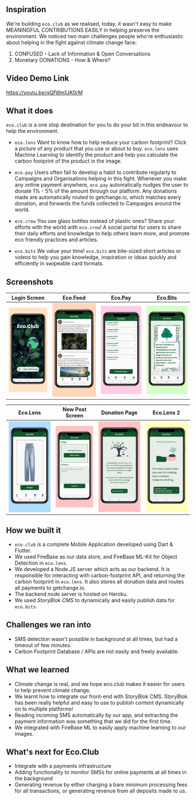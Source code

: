 ## Inspiration
We're building `eco.club` as we realised, today, it wasn't easy to make MEANINGFUL CONTRIBUTIONS EASILY in helping preserve the environment.
We noticed two main challenges people who're enthusiastic about helping in the fight against climate change face:
1. CONFUSED - Lack of Information & Open Conversations
2. Monetary DONATIONS - How & Where?

## Video Demo Link
https://youtu.be/qQfWm1JK0rM

## What it does
`eco.club` is a one stop destination for you to do your bit in this endeavour to help the environment.

- `eco.lens`
   Want to know how to help reduce your carbon footprint?
   Click a picture of any product that you use or about to buy. `eco.lens` uses Machine Learning to identify the product and help you calculate the carbon footprint of the product in the image.

- `eco.pay`
   Users often fail to develop a habit to contribute regularly to Campaigns and Organisations helping in this fight.
   Whenever you make any online payment anywhere, `eco.pay` automatically nudges the user to donate 1% - 5% of the amount through our platform. Any donations made are automatically routed to getchange.io, which matches every donation, and forwards the funds collected to Campaigns around the world.

- `eco.crew` 
   You use glass bottles instead of plastic ones? Share your efforts with the world with `eco.crew`!
   A social portal for users to share their daily efforts and knowledge to help others learn more, and promote eco friendly practices and articles.

- `eco.bits`
   We value your time! `eco.bits` are bite-sized short articles or videos to help you gain knowledge, inspiration or ideas quickly and efficiently in swipeable card formats. 

## Screenshots
| Login Screen | Eco.Feed | Eco.Pay | Eco.Bits |
|--------------|------------|-----------|------------|
|![](https://github.com/ahluwaliatikant/eco.club/blob/main/assets/images/Apple%20iPhone%2011%20Pro%20Max%20(24).png)|![](https://github.com/ahluwaliatikant/eco.club/blob/main/assets/images/feedScreen.png)|![](https://github.com/ahluwaliatikant/eco.club/blob/main/assets/images/ecoPay.png)|![](https://github.com/ahluwaliatikant/eco.club/blob/main/assets/images/ecoBits.png)|

| Eco.Lens |New Post Screen | Donation Page | Eco.Lens 2 |
|--------------|------------|-----------|------------|
|![](https://github.com/ahluwaliatikant/eco.club/blob/main/assets/images/ecoLens.png)|![](https://github.com/ahluwaliatikant/eco.club/blob/main/assets/images/ecoFeed2.png)|![](https://github.com/ahluwaliatikant/eco.club/blob/main/assets/images/Apple%20iPhone%2011%20Pro%20Max%20(25).png)|![](https://github.com/ahluwaliatikant/eco.club/blob/main/assets/images/handScreen.png)|

## How we built it
- `eco.club` is a complete Mobile Application developed using Dart & Flutter.
- We used FireBase as our data store, and FireBase ML-Kit for Object Detection in `eco.lens`.
- We developed a Node.JS server which acts as our backend. It is responsible for interacting with carbon-footprint API, and returning the carbon footprint in `eco.lens`. It also stores all donation data and routes all payments to getchange.io.
- The backend node server is hosted on Heroku.
- We used *StoryBlok CMS* to dynamically and easily publish data for `eco.bits`.

## Challenges we ran into
- SMS detection wasn't possible in background at all times, but had a timeout of few minutes.
- Carbon Footprint Database / APIs are not easily and freely available.

## What we learned
- Climate change is real, and we hope eco.club makes it easier for users to help prevent climate change.
- We learnt how to integrate our front-end with StoryBlok CMS. StoryBlok has been really helpful and easy to use to publish content dynamically on to multiple platforms!
- Reading incoming SMS automatically by our app, and extracting the payment information was something that we did for the first time.
- We integrated with FireBase ML to easily apply machine learning to our images.

## What's next for Eco.Club
- Integrate with a payments infrastructure
- Adding functionality to monitor SMSs for online payments at all times in the background
- Generating revenue by either charging a bare minimum processing fees for all transactions, or generating revenue from all deposits made to us.
